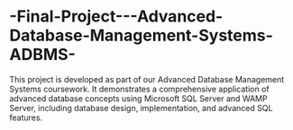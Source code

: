 # -Final-Project---Advanced-Database-Management-Systems-ADBMS-
This project is developed as part of our Advanced Database Management Systems coursework. It demonstrates a comprehensive application of advanced database concepts using Microsoft SQL Server and WAMP Server, including database design, implementation, and advanced SQL features.

